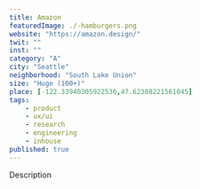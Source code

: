 ```yaml
---
title: Amazon
featuredImage: ./-hamburgers.png
website: "https://amazon.design/"
twit: ""
inst: ""
category: "A"
city: "Seattle"
neighborhood: "South Lake Union"
size: "Huge (100+)"
place: [-122.33940305922536,47.62308221561045]
tags:
    - product
    - ux/ui
    - research
    - engineering
    - inhouse
published: true
---
```


Description
